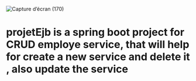 



![Capture d’écran (170)](https://user-images.githubusercontent.com/51346324/121199693-0bcd6c80-c86b-11eb-8168-321371f7a0ca.png)
# projetEjb is a spring boot project for CRUD employe service, that will help for create a new service and delete it , also update the service 
